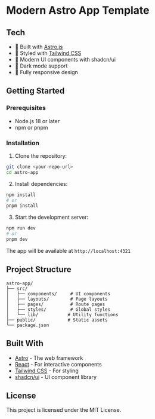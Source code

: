 # Modern Astro App Template

## Tech

- 🚀 Built with [Astro.js](https://astro.build)
- 💅 Styled with [Tailwind CSS](https://tailwindcss.com)
- 🎨 Modern UI components with shadcn/ui
- 🌙 Dark mode support
- 📱 Fully responsive design

## Getting Started

### Prerequisites

- Node.js 18 or later
- npm or pnpm

### Installation

1. Clone the repository:

```bash
git clone <your-repo-url>
cd astro-app
```

2. Install dependencies:

```bash
npm install
# or
pnpm install
```

3. Start the development server:

```bash
npm run dev
# or
pnpm dev
```

The app will be available at `http://localhost:4321`

## Project Structure

```
astro-app/
├── src/
│   ├── components/     # UI components
│   ├── layouts/        # Page layouts
│   ├── pages/          # Route pages
│   ├── styles/         # Global styles
│   └── lib/           # Utility functions
├── public/            # Static assets
└── package.json
```

## Built With

- [Astro](https://astro.build) - The web framework
- [React](https://reactjs.org) - For interactive components
- [Tailwind CSS](https://tailwindcss.com) - For styling
- [shadcn/ui](https://ui.shadcn.com) - UI component library

## License

This project is licensed under the MIT License.
